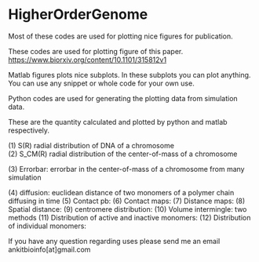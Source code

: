 # HigherOrderGenome
Most of these codes are used for plotting nice figures for publication.  


These codes are used for plotting figure of this paper. 
https://www.biorxiv.org/content/10.1101/315812v1

Matlab figures plots nice subplots. In these subplots you can plot anything. 
You can use any snippet or whole code for your own use. 

Python codes are used for generating the plotting data from simulation data. 

These are the quantity calculated and plotted by python and matlab respectively. 

(1)  S(R) radial distribution of DNA of a chromosome  
(2)  S_CM(R) radial distribution of the center-of-mass of a chromosome 

(3)  Errorbar: errorbar in the center-of-mass of a chromosome from many simulation 

(4)  diffusion:  euclidean distance of two monomers of a polymer chain diffusing in time 
(5)  Contact pb: 
(6)  Contact maps:
(7)  Distance maps:
(8)  Spatial distance: 
(9)  centromere distribution: 
(10) Volume intermingle:  two methods 
(11) Distribution of active and inactive monomers:
(12) Distribution of individual monomers: 


If you have any question regarding uses please send me an email
ankitbioinfo[at]gmail.com 



